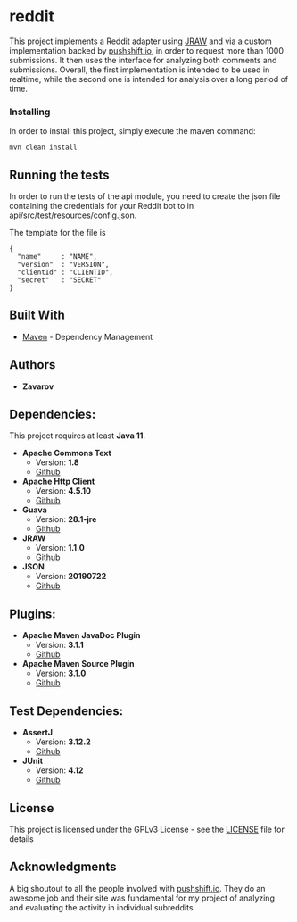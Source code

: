 # reddit

This project implements a Reddit adapter using [JRAW](https://github.com/mattbdean/JRAW)
and via a custom implementation backed by [pushshift.io](https://pushshift.io/), in order to request more than 1000 submissions.
It then uses the interface for analyzing both comments and submissions.
Overall, the first implementation is intended to be used in realtime, while the second one is intended for analysis over a long period of time.

### Installing

In order to install this project, simply execute the maven command:

```
mvn clean install
```

## Running the tests

In order to run the tests of the api module, you need to create the json file containing the credentials for your Reddit bot to in api/src/test/resources/config.json.

The template for the file is
```
{
  "name"     : "NAME",
  "version"  : "VERSION",
  "clientId" : "CLIENTID",
  "secret"   : "SECRET"
}
```

## Built With

* [Maven](https://maven.apache.org/) - Dependency Management

## Authors

* **Zavarov**

## Dependencies:

This project requires at least **Java 11**.  
 * **Apache Commons Text**
   * Version: **1.8**
   * [Github](https://github.com/apache/commons-text)
 * **Apache Http Client**
   * Version: **4.5.10**
   * [Github](https://github.com/apache/httpcomponents-client)
 * **Guava**
   * Version: **28.1-jre**
   * [Github](https://github.com/google/guava)
 * **JRAW**
   * Version: **1.1.0**
   * [Github](https://github.com/mattbdean/JRAW)
 * **JSON**
   * Version: **20190722**
   * [Github](https://github.com/stleary/JSON-java)

## Plugins:
 * **Apache Maven JavaDoc Plugin**
   * Version: **3.1.1**
   * [Github](https://github.com/apache/maven-javadoc-plugin)
 * **Apache Maven Source Plugin**
   * Version: **3.1.0**
   * [Github](https://github.com/apache/maven-source-plugin)

## Test Dependencies:
 * **AssertJ**
   * Version: **3.12.2**
   * [Github](https://github.com/joel-costigliola/assertj-core)
 * **JUnit**
   * Version: **4.12**
   * [Github](https://github.com/junit-team/junit4)

## License

This project is licensed under the GPLv3 License - see the [LICENSE](LICENSE) file for details

## Acknowledgments
A big shoutout to all the people involved with [pushshift.io](https://pushshift.io/). They do an awesome job
and their site was fundamental for my project of analyzing and evaluating the activity in individual subreddits.
